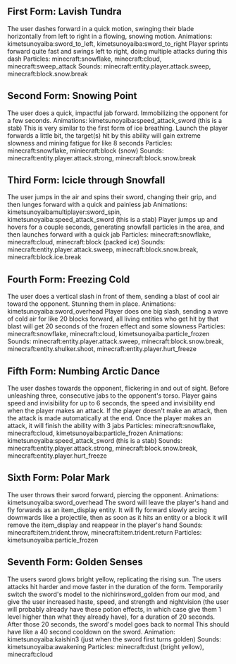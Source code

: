 ## First Form: Lavish Tundra

The user dashes forward in a quick motion, swinging their blade horizontally from left to right in a flowing, snowing motion.
Animations: kimetsunoyaiba:sword_to_left, kimetsunoyaiba:sword_to_right
Player sprints forward quite fast and swings left to right, doing multiple attacks during this dash
Particles: minecraft:snowflake, minecraft:cloud, minecraft:sweep_attack
Sounds: minecraft:entity.player.attack.sweep, minecraft:block.snow.break


## Second Form: Snowing Point

The user does a quick, impactful jab forward. Immobilizing the opponent for a few seconds.
Animations: kimetsunoyaiba:speed_attack_sword (this is a stab)
This is very similar to the first form of ice breathing. Launch the player forwards a little bit, the target(s) hit by this ability will gain extreme slowness and mining fatigue for like 8 seconds
Particles: minecraft:snowflake, miniecraft:block (snow)
Sounds: minecraft:entity.player.attack.strong, minecraft:block.snow.break


## Third Form: Icicle through Snowfall

The user jumps in the air and spins their sword, changing their grip, and then lunges forward with a quick and painless jab
Animations: kimetsunoyaibamultiplayer:sword_spin, kimetsunoyaiba:speed_attack_sword (this is a stab)
Player jumps up and hovers for a couple seconds, generating snowfall particles in the area, and then launches forward with a quick jab
Particles: minecraft:snowflake, minecraft:cloud, minecraft:block (packed ice)
Sounds: minecraft:entity.player.attack.sweep, minecraft:block.snow.break, minecraft:block.ice.break


## Fourth Form: Freezing Cold

The user does a vertical slash in front of them, sending a blast of cool air toward the opponent. Stunning them in place.
Animations: kimetsunoyaiba:sword_overhead
Player does one big slash, sending a wave of cold air for like 20 blocks forward, all living entities who get hit by that blast will get 20 seconds of the frozen effect and some slowness
Particles: minecraft:snowflake, minecraft:cloud, kimetsunoyaiba:particle_frozen
Sounds: minecraft:entity.player.attack.sweep, minecraft:block.snow.break, minecraft:entity.shulker.shoot, minecraft:entity.player.hurt_freeze


## Fifth Form: Numbing Arctic Dance

The user dashes towards the opponent, flickering in and out of sight. Before unleashing three, consecutive jabs to the opponent's torso.
Player gains speed and invisibility for up to 6 seconds, the speed and invisibility end when the player makes an attack. If the player doesn't make an attack, then the attack is made automatically at the end.
Once the player makes an attack, it will finish the ability with 3 jabs
Particles: minecraft:snowflake, minecraft:cloud, kimetsunoyaiba:particle_frozen
Animations: kimetsunoyaiba:speed_attack_sword (this is a stab)
Sounds: minecraft:entity.player.attack.strong, minecraft:block.snow.break, minecraft:entity.player.hurt_freeze


## Sixth Form: Polar Mark

The user throws their sword forward, piercing the opponent.
Animations: kimetsunoyaiba:sword_overhead
The sword will leave the player's hand and fly forwards as an item_display entity. It will fly forward slowly arcing downwards like a projectile, then as soon as it hits an entity or a block it will remove the item_display and reappear in the player's hand
Sounds: minecraft:item.trident.throw, minecraft:item.trident.return
Particles: kimetsunoyaiba:particle_frozen


## Seventh Form: Golden Senses

The users sword glows bright yellow, replicating the rising sun. The users attacks hit harder and move faster in the duration of the form.
Temporarily switch the sword's model to the nichirinsword_golden from our mod, and give the user increased haste, speed, and strength and nightvision (the user will probably already have these potion effects, in which case give them 1 level higher than what they already have), for a duration of 20 seconds. After those 20 seconds, the sword's model goes back to normal
This should have like a 40 second cooldown on the sword.
Animation: kimetsunoyaiba:kaishin3 (just when the sword first turns golden)
Sounds: kimetsunoyaiba:awakening
Particles: minecraft:dust (bright yellow), minecraft:cloud